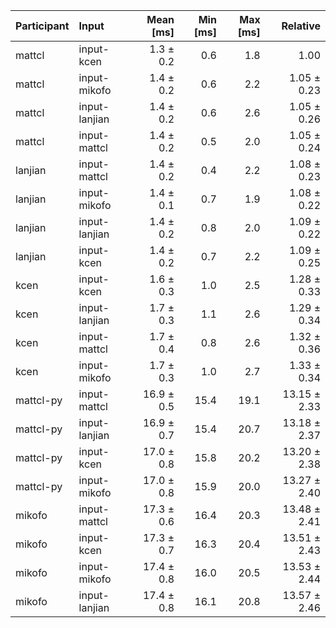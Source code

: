 | Participant | Input | Mean [ms] | Min [ms] | Max [ms] | Relative |
|:---|:---|---:|---:|---:|---:|
| mattcl | input-kcen | 1.3 ± 0.2 | 0.6 | 1.8 | 1.00 |
| mattcl | input-mikofo | 1.4 ± 0.2 | 0.6 | 2.2 | 1.05 ± 0.23 |
| mattcl | input-lanjian | 1.4 ± 0.2 | 0.6 | 2.6 | 1.05 ± 0.26 |
| mattcl | input-mattcl | 1.4 ± 0.2 | 0.5 | 2.0 | 1.05 ± 0.24 |
| lanjian | input-mattcl | 1.4 ± 0.2 | 0.4 | 2.2 | 1.08 ± 0.23 |
| lanjian | input-mikofo | 1.4 ± 0.1 | 0.7 | 1.9 | 1.08 ± 0.22 |
| lanjian | input-lanjian | 1.4 ± 0.2 | 0.8 | 2.0 | 1.09 ± 0.22 |
| lanjian | input-kcen | 1.4 ± 0.2 | 0.7 | 2.2 | 1.09 ± 0.25 |
| kcen | input-kcen | 1.6 ± 0.3 | 1.0 | 2.5 | 1.28 ± 0.33 |
| kcen | input-lanjian | 1.7 ± 0.3 | 1.1 | 2.6 | 1.29 ± 0.34 |
| kcen | input-mattcl | 1.7 ± 0.4 | 0.8 | 2.6 | 1.32 ± 0.36 |
| kcen | input-mikofo | 1.7 ± 0.3 | 1.0 | 2.7 | 1.33 ± 0.34 |
| mattcl-py | input-mattcl | 16.9 ± 0.5 | 15.4 | 19.1 | 13.15 ± 2.33 |
| mattcl-py | input-lanjian | 16.9 ± 0.7 | 15.4 | 20.7 | 13.18 ± 2.37 |
| mattcl-py | input-kcen | 17.0 ± 0.8 | 15.8 | 20.2 | 13.20 ± 2.38 |
| mattcl-py | input-mikofo | 17.0 ± 0.8 | 15.9 | 20.0 | 13.27 ± 2.40 |
| mikofo | input-mattcl | 17.3 ± 0.6 | 16.4 | 20.3 | 13.48 ± 2.41 |
| mikofo | input-kcen | 17.3 ± 0.7 | 16.3 | 20.4 | 13.51 ± 2.43 |
| mikofo | input-mikofo | 17.4 ± 0.8 | 16.0 | 20.5 | 13.53 ± 2.44 |
| mikofo | input-lanjian | 17.4 ± 0.8 | 16.1 | 20.8 | 13.57 ± 2.46 |
